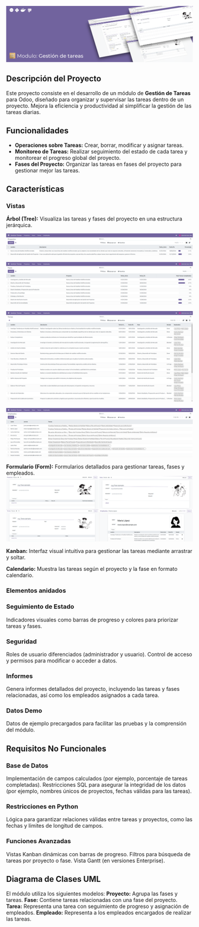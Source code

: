 ![banner modulo](https://github.com/sandraEstlo/odoo-module/blob/main/imagenes/banner_1.png)

## Descripción del Proyecto
Este proyecto consiste en el desarrollo de un módulo de **Gestión de Tareas** para Odoo, diseñado para organizar y supervisar las tareas dentro de un proyecto. Mejora la eficiencia y productividad al simplificar la gestión de las tareas diarias.

## Funcionalidades
- **Operaciones sobre Tareas:** Crear, borrar, modificar y asignar tareas.
- **Monitoreo de Tareas:** Realizar seguimiento del estado de cada tarea y monitorear el progreso global del proyecto.
- **Fases del Proyecto:** Organizar las tareas en fases del proyecto para gestionar mejor las tareas.

## Características
### Vistas
**Árbol (Tree):** Visualiza las tareas y fases del proyecto en una estructura jerárquica.

![vista 1](https://github.com/sandraEstlo/odoo-module/blob/main/imagenes/01.png)

![vista 2](https://github.com/sandraEstlo/odoo-module/blob/main/imagenes/02.png)

![vista 3](https://github.com/sandraEstlo/odoo-module/blob/main/imagenes/03.png)

![vista 4](https://github.com/sandraEstlo/odoo-module/blob/main/imagenes/04.png)

**Formulario (Form):** Formularios detallados para gestionar tareas, fases y empleados.
![formularios](https://github.com/sandraEstlo/odoo-module/blob/main/imagenes/05.png)

**Kanban:** Interfaz visual intuitiva para gestionar las tareas mediante arrastrar y soltar.

**Calendario:** Muestra las tareas según el proyecto y la fase en formato calendario.

### Elementos anidados

### Seguimiento de Estado 
Indicadores visuales como barras de progreso y colores para priorizar tareas y fases.

### Seguridad
Roles de usuario diferenciados (administrador y usuario).
Control de acceso y permisos para modificar o acceder a datos.

### Informes
Genera informes detallados del proyecto, incluyendo las tareas y fases relacionadas, así como los empleados asignados a cada tarea.

### Datos Demo
Datos de ejemplo precargados para facilitar las pruebas y la comprensión del módulo.

## Requisitos No Funcionales
### Base de Datos
Implementación de campos calculados (por ejemplo, porcentaje de tareas completadas).
Restricciones SQL para asegurar la integridad de los datos (por ejemplo, nombres únicos de proyectos, fechas válidas para las tareas).

### Restricciones en Python
Lógica para garantizar relaciones válidas entre tareas y proyectos, como las fechas y límites de longitud de campos.

### Funciones Avanzadas
Vistas Kanban dinámicas con barras de progreso.
Filtros para búsqueda de tareas por proyecto o fase.
Vista Gantt (en versiones Enterprise).

## Diagrama de Clases UML
El módulo utiliza los siguientes modelos:
**Proyecto:** Agrupa las fases y tareas.
**Fase:** Contiene tareas relacionadas con una fase del proyecto.
**Tarea:** Representa una tarea con seguimiento de progreso y asignación de empleados.
**Empleado:** Representa a los empleados encargados de realizar las tareas.
